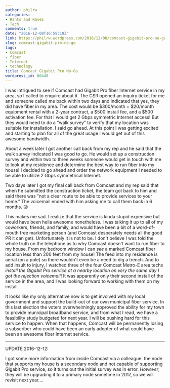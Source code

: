 ```yaml
---
author: philrw
categories:
- Rants and Raves
- Tech
comments: true
date: "2016-12-08T16:59:10Z"
link: https://philrw.wordpress.com/2016/12/08/comcast-gigabit-pro-no-go/
slug: comcast-gigabit-pro-no-go
tags:
- Comcast
- fiber
- Internet
- technology
title: Comcast Gigabit Pro No-Go
wordpress_id: 86448
---
```


I was intrigued to see if Comcast had Gigabit Pro fiber Internet service in my area, so I called to enquire about it. The CSR opened an inquiry ticket for me and someone called me back within two days and indicated that yes, they did have fiber in my area. The cost would be $300/month + $20/month equipment rental with a 2-year contract, a $500 install fee, and a $500 activation fee. For that I would get 2 Gbps symmetric Internet access! But they would need to do a "walk survey" to verify that my location was suitable for installation. I said go ahead. At this point I was getting excited and starting to plan for all of the great usage I would get out of this awesome bandwidth.

About a week later I got another call back from my rep and he said that the walk survey indicated I was good to go. He would set up a construction survey and within two to three weeks someone would get in touch with me to look at my residence and determine the best way to run fiber into my house! I decided to go ahead and order the network equipment I needed to be able to utilize 2 Gbps symmetrical Internet.

Two days later I got my final call back from Comcast and my rep said that when he submitted the construction ticket, the team got back to him and said there was "not a clear route to be able to provide services to your home." The voicemail ended with him asking me to call them back in 6 months. :frowning_face:

This makes me sad. I realize that the service is kinda stupid expensive but would have been hella awesome nonetheless. I was talking it up to all of my coworkers, friends, and family, and would have been a bit of a word-of-mouth free marketing person (and Comcast desperately needs all the good PR it can get). Unfortunately it is not to be. I don't believe I was told the whole truth on the telephone as to why Comcast doesn't want to run fiber to my house. From my bedroom window I can *see* a marked Comcast fiber location less than 200 feet from my house! The feed into my residence is aerial (on a pole) so there wouldn't even be a need to dig a trench. And to add insult to injury, I watched three of the four Comcast Metro-E area techs *install the Gigabit Pro service at a nearby location on very the same day I got the rejection voicemail*! It was apparently only their second install of the service in the area, and I was looking forward to working with them on my install.

It looks like my only alternative now is to get involved with my local government and support the build-out of our own municipal fiber service. In this last election the voters overwhelmingly approved the ability for my town to provide municipal broadband service, and from what I read, we have a feasibility study budgeted for next year. I will be pushing hard for this service to happen. When that happens, Comcast will be permanently losing a subscriber who could have been an early adopter of what could have been an awesome fiber Internet service.



* * *



UPDATE 2016-12-12:

I got some more information from inside Comcast via a colleague: the node that supports my house is a secondary node and not capable of supporting Gigabit Pro service, so it turns out the initial survey was in error. _However_, they will be upgrading it to a primary node sometime in 2017, so we will revisit next year....
